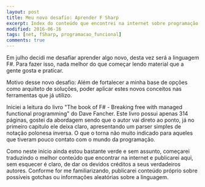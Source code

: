 ```yaml
---
layout: post
title: Meu novo desafio: Aprender F Sharp
excerpt: Index do conteúdo que encontrei na internet sobre programação funcional e FSharp.
modified: 2016-06-16
tags: [net, fSharp, programacao_funcional]
comments: true
---
```


Em julho decidi me desafiar aprender algo novo, desta vez será a linguagem F#. Para fazer isso, nada melhor do que começar lendo material que a gente gosta e praticar. 

Motivo desse novo desafio: Além de fortalecer a minha base de opções como arquiteto de soluções, poder aplicar estes novos conceitos nas ferramentas que já utilizo.  

Iniciei a leitura do livro "The book of F# - Breaking free with managed functional programming" do Dave Fancher. Este livro possui apenas 314 páginas, gostei da abordagem sendo que o autor vai direto ao ponto, já no primeiro capitulo ele deixa claro, apresentando um parser simples de notação polonesa inversa. O que o torna não muito indicado para aqueles que tiveram pouco contato com o mundo da programação.

Como neste início ainda estou bastante verde e sem assunto, começarei traduzindo o melhor conteúdo que encontrar na internet e publicarei aqui, sem esquecer é claro, de dar os devidos créditos a seus verdadeiros autores. Conforme for me familiarizando, publicarei conteúdo próprio sobre possíveis gotchas ou informações aleatórias sobre a linguagem.

